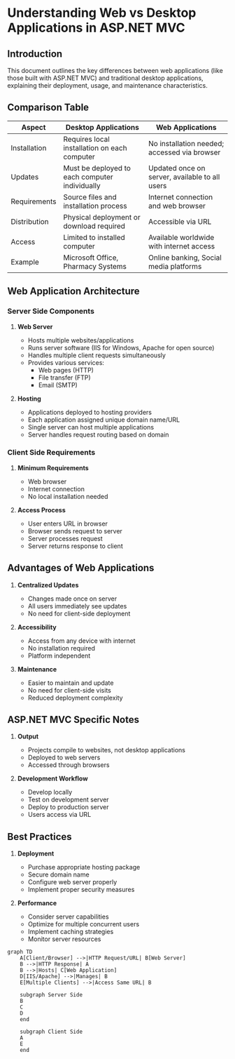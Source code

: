 # Understanding Web vs Desktop Applications in ASP.NET MVC

## Introduction
This document outlines the key differences between web applications (like those built with ASP.NET MVC) and traditional desktop applications, explaining their deployment, usage, and maintenance characteristics.

## Comparison Table

| Aspect | Desktop Applications | Web Applications |
|--------|---------------------|------------------|
| Installation | Requires local installation on each computer | No installation needed; accessed via browser |
| Updates | Must be deployed to each computer individually | Updated once on server, available to all users |
| Requirements | Source files and installation process | Internet connection and web browser |
| Distribution | Physical deployment or download required | Accessible via URL |
| Access | Limited to installed computer | Available worldwide with internet access |
| Example | Microsoft Office, Pharmacy Systems | Online banking, Social media platforms |

## Web Application Architecture

### Server Side Components
1. **Web Server**
   - Hosts multiple websites/applications
   - Runs server software (IIS for Windows, Apache for open source)
   - Handles multiple client requests simultaneously
   - Provides various services:
     - Web pages (HTTP)
     - File transfer (FTP)
     - Email (SMTP)

2. **Hosting**
   - Applications deployed to hosting providers
   - Each application assigned unique domain name/URL
   - Single server can host multiple applications
   - Server handles request routing based on domain

### Client Side Requirements
1. **Minimum Requirements**
   - Web browser
   - Internet connection
   - No local installation needed

2. **Access Process**
   - User enters URL in browser
   - Browser sends request to server
   - Server processes request
   - Server returns response to client

## Advantages of Web Applications

1. **Centralized Updates**
   - Changes made once on server
   - All users immediately see updates
   - No need for client-side deployment

2. **Accessibility**
   - Access from any device with internet
   - No installation required
   - Platform independent

3. **Maintenance**
   - Easier to maintain and update
   - No need for client-side visits
   - Reduced deployment complexity

## ASP.NET MVC Specific Notes

1. **Output**
   - Projects compile to websites, not desktop applications
   - Deployed to web servers
   - Accessed through browsers

2. **Development Workflow**
   - Develop locally
   - Test on development server
   - Deploy to production server
   - Users access via URL

## Best Practices

1. **Deployment**
   - Purchase appropriate hosting package
   - Secure domain name
   - Configure web server properly
   - Implement proper security measures

2. **Performance**
   - Consider server capabilities
   - Optimize for multiple concurrent users
   - Implement caching strategies
   - Monitor server resources



```mermaid
graph TD
    A[Client/Browser] -->|HTTP Request/URL| B[Web Server]
    B -->|HTTP Response| A
    B -->|Hosts| C[Web Application]
    D[IIS/Apache] -->|Manages| B
    E[Multiple Clients] -->|Access Same URL| B
    
    subgraph Server Side
    B
    C
    D
    end

    subgraph Client Side
    A
    E
    end
```
